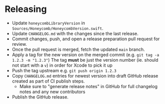 # Releasing

- Update `honeycombLibraryVersion` in `Sources/Honeycomb/HoneycombVersion.swift`.
- Update `CHANGELOG.md` with the changes since the last release.
- Commit changes, push, and open a release preparation pull request for review.
- Once the pull request is merged, fetch the updated `main` branch.
- Apply a tag for the new version on the merged commit (e.g. `git tag -a 1.2.3 -m "1.2.3"`) The tag **must** be just the version number (ie. should not start with a `v`) in order for Xcode to pick it up
- Push the tag upstream e.g. `git push origin 1.2.3`
- Copy `CHANGELOG.md` entries for newest version into draft GitHub release created as part of CI publish steps.
  - Make sure to "generate release notes" in GitHub for full changelog notes and any new contributors
- Publish the GitHub release.
